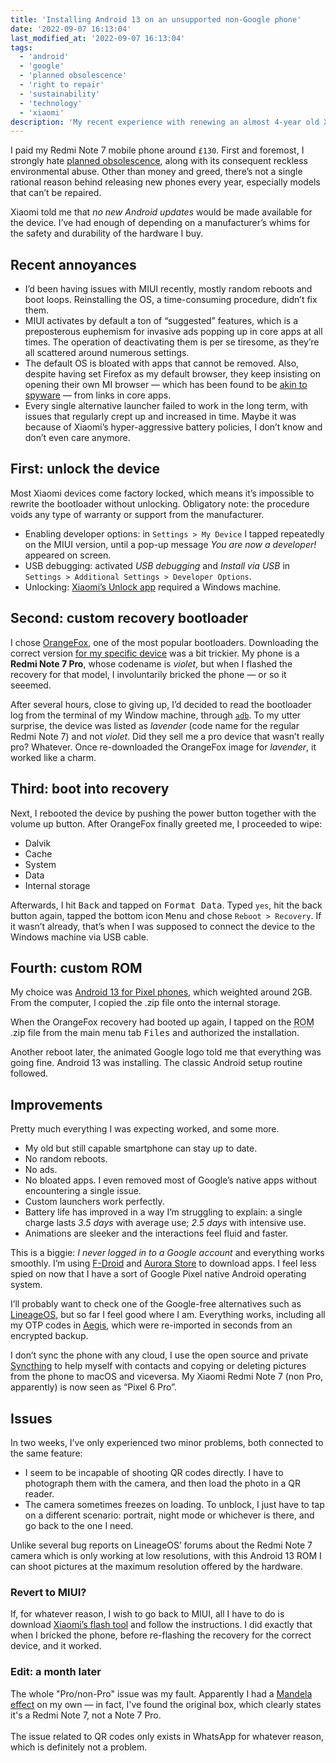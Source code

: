 ```yaml
---
title: 'Installing Android 13 on an unsupported non-Google phone'
date: '2022-09-07 16:13:04'
last_modified_at: '2022-09-07 16:13:04'
tags:
  - 'android'
  - 'google'
  - 'planned obsolescence'
  - 'right to repair'
  - 'sustainability'
  - 'technology'
  - 'xiaomi'
description: 'My recent experience with renewing an almost 4-year old Xiaomi mobile phone replacing the native operating system MIUI with the newest Android 13.'
---
```

I paid my Redmi Note 7 mobile phone around `£130`. First and foremost, I strongly hate [planned obsolescence](https://en.wikipedia.org/wiki/Planned_obsolescence), along with its consequent reckless environmental abuse. Other than money and greed, there’s not a single rational reason behind releasing new phones every year, especially models that can’t be repaired.

Xiaomi told me that *no new Android updates* would be made available for the device. I’ve had enough of depending on a manufacturer’s whims for the safety and durability of the hardware I buy.

## Recent annoyances

- I’d been having issues with MIUI recently, mostly random reboots and boot loops. Reinstalling the OS, a time-consuming procedure, didn’t fix them.
- MIUI activates by default a ton of “suggested” features, which is a preposterous euphemism for invasive ads popping up in core apps at all times. The operation of deactivating them is per se tiresome, as they’re all scattered around numerous settings.
- The default OS is bloated with apps that cannot be removed. Also, despite having set Firefox as my default browser, they keep insisting on opening their own MI browser — which has been found to be [akin to spyware](https://thehackernews.com/2020/05/xiaomi-browser-history.html) — from links in core apps.
- Every single alternative launcher failed to work in the long term, with issues that regularly crept up and increased in time. Maybe it was because of Xiaomi’s hyper-aggressive battery policies, I don’t know and don’t even care anymore.

## First: unlock the device

Most Xiaomi devices come factory locked, which means it’s impossible to rewrite the bootloader without unlocking. Obligatory note: the procedure voids any type of warranty or support from the manufacturer.

- Enabling developer options: in `Settings > My Device` I tapped repeatedly on the MIUI version, until a pop-up message *You are now a developer!* appeared on screen.
- USB debugging: activated *USB debugging* and *Install via USB* in `Settings > Additional Settings > Developer Options`.
- Unlocking: [Xiaomi’s Unlock app](https://www.miui.com/unlock/index_en.html) required a Windows machine.

## Second: custom recovery bootloader

I chose [OrangeFox](https://wiki.orangefox.tech/en/home), one of the most popular bootloaders. Downloading the correct version [for my specific device](https://orangefox.download/en/device/lavender) was a bit trickier. My phone is a **Redmi Note 7 Pro**, whose codename is *violet*, but when I flashed the recovery for that model, I involuntarily bricked the phone — or so  it seeemed.

After several hours, close to giving up, I’d decided to read the bootloader log from the terminal of my Window machine, through [`adb`](https://developer.android.com/tools/adb). To my utter surprise, the device was listed as *lavender* (code name for the regular Redmi Note 7) and not *violet*. Did they sell me a pro device that wasn’t really pro? Whatever. Once re-downloaded the OrangeFox image for *lavender*, it worked like a charm.

## Third: boot into recovery

Next, I rebooted the device by pushing the power button together with the volume up button. After OrangeFox finally greeted me, I proceeded to wipe:

- Dalvik
- Cache
- System
- Data
- Internal storage

Afterwards, I hit <kbd>Back</kbd> and tapped on <kbd>Format Data</kbd>. Typed `yes`, hit the back button again, tapped the bottom icon <kbd>Menu</kbd> and chose `Reboot > Recovery`. If it wasn’t already, that’s when I was supposed to connect the device to the Windows machine via USB cable.

## Fourth: custom ROM

My choice was [Android 13 for Pixel phones](https://www.pling.com/p/1741470/), which weighted around 2GB. From the computer, I copied the .zip file onto the internal storage.

When the OrangeFox recovery had booted up again, I tapped on the <abbr title="Read Only Memory">ROM</abbr> .zip file from the main menu tab <kbd>Files</kbd> and authorized the installation.

Another reboot later, the animated Google logo told me that everything was going fine. Android 13 was installing. The classic Android setup routine followed.

## Improvements

Pretty much everything I was expecting worked, and some more.

- My old but still capable smartphone can stay up to date.
- No random reboots.
- No ads.
- No bloated apps. I even removed most of Google’s native apps without encountering a single issue.
- Custom launchers work perfectly.
- Battery life has improved in a way I’m struggling to explain: a single charge lasts *3.5 days* with average use; *2.5 days* with intensive use.
- Animations are sleeker and the interactions feel fluid and faster.

This is a biggie: _I never logged in to a Google account_ and everything works smoothly. I’m using [F-Droid](https://f-droid.org/) and [Aurora Store](https://auroraoss.com/) to download apps. I feel less spied on now that I have a sort of Google Pixel native Android operating system.

I’ll probably want to check one of the Google-free alternatives such as [LineageOS](https://lineageos.org/), but so far I feel good where I am. Everything works, including all my OTP codes in [Aegis](https://getaegis.app/), which were re-imported in seconds from an encrypted backup.

I don’t sync the phone with any cloud, I use the open source and private [Syncthing](https://syncthing.net/) to help myself with contacts and copying or deleting pictures from the phone to macOS and viceversa. My Xiaomi Redmi Note 7 (non Pro, apparently) is now seen as “Pixel 6 Pro”.

## Issues

In two weeks, I’ve only experienced two minor problems, both connected to the same feature:

- I seem to be incapable of shooting QR codes directly. I have to photograph them with the camera, and then load the photo in a QR reader.
- The camera sometimes freezes on loading. To unblock, I just have to tap on a different scenario: portrait, night mode or whichever is there, and go back to the one I need.

Unlike several bug reports on LineageOS’ forums about the Redmi Note 7 camera which is only working at low resolutions, with this Android 13 ROM I can shoot pictures at the maximum resolution offered by the hardware.

### Revert to MIUI?

If, for whatever reason, I wish to go back to MIUI, all I have to do is download [Xiaomi’s flash tool](https://xiaomiflashtool.com/) and follow the instructions. I did exactly that when I bricked the phone, before re-flashing the recovery for the correct device, and it worked.

### Edit: a month later

The whole "Pro/non-Pro" issue was my fault. Apparently I had a [Mandela effect](https://en.wikipedia.org/wiki/False_memory#Mandela_Effect) on my own — in fact, I've found the original box, which clearly states it's a Redmi Note 7, not a Note 7 Pro.<br><br>The issue related to QR codes only exists in WhatsApp for whatever reason, which is definitely not a problem.